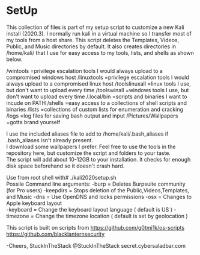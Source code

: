# SetUp

This collection of files is part of my setup script to customize a new Kali install (2020.3).  I normally run kali in a virtual machine so I transfer most of my tools from a host share.  This script deletes the Templates, Videos, Public, and Music directories by default.  It also creates directories in /home/kali/ that I use for easy access to my tools, lists, and shells as shown below.

   /wintools      =privilege escalation tools I would always upload to a compromised windows host
   /linuxtools    =privilege escalation tools I would always upload to a compromised linux host
   /toolslinuxall =linux tools I use, but don't want to upload every time
   /toolswinall   =windows tools I use, but don't want to upload every time
   /.local/bin    =scripts and binaries I want to incude on PATH
   /shells        =easy access to a collections of shell scripts and binaries 
   /lists         =collections of custom lists for enumeration and cracking
   /logs          =log files for saving bash output and input
   /Pictures/Wallpapers =gotta brand yourself

I use the included aliases file to add to /home/kali/.bash_aliases if .bash_aliases isn't already present.  
I download some wallpapers I prefer.  Feel free to use the tools in the repository here, but customize the script and folders to your taste.  
The script will add about 10-12GB to your installation. It checks for enough disk space beforehand so it doesn't crash hard.

Use from root shell with#  ./kali2020setup.sh   
  Possile Command line arguments: 
    -burp     = Deletes Burpsuite community (for Pro users)
    -keepdirs = Stops deletion of the Public,Videos,Templates, and Music 
    -dns      = Use OpenDNS and locks permissions 
    -osx      = Changes to Apple keyboard layout    
    -keyboard <value> = Change the keyboard layout language  ( default is US )
    -timezone <value> = Change the timezone location ( default is set by geolocation ) 


This script is built on scripts from   https://github.com/g0tmi1k/os-scripts  https://github.com/blacklanternsecurity

-Cheers,
StuckInTheStack
@StuckInTheStack
secret.cybersaladbar.com
